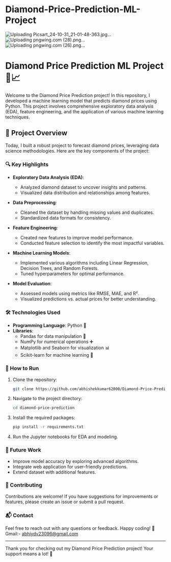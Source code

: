 # Diamond-Price-Prediction-ML-Project
![Uploading Picsart_24-10-31_21-01-48-363.jpg…]()
![Uploading pngwing.com (28).png…]()
![Uploading pngwing.com (26).png…]()

# Diamond Price Prediction ML Project 💎📈

Welcome to the Diamond Price Prediction project! In this repository, I developed a machine learning model that predicts diamond prices using Python. This project involves comprehensive exploratory data analysis (EDA), feature engineering, and the application of various machine learning techniques. 

## 🚀 Project Overview

Today, I built a robust project to forecast diamond prices, leveraging data science methodologies. Here are the key components of the project:

### 🔍 Key Highlights

- **Exploratory Data Analysis (EDA)**: 
  - Analyzed diamond dataset to uncover insights and patterns. 
  - Visualized data distribution and relationships among features.

- **Data Preprocessing**:
  - Cleaned the dataset by handling missing values and duplicates.
  - Standardized data formats for consistency.

- **Feature Engineering**:
  - Created new features to improve model performance.
  - Conducted feature selection to identify the most impactful variables.

- **Machine Learning Models**:
  - Implemented various algorithms including Linear Regression, Decision Trees, and Random Forests.
  - Tuned hyperparameters for optimal performance.

- **Model Evaluation**:
  - Assessed models using metrics like RMSE, MAE, and R².
  - Visualized predictions vs. actual prices for better understanding.

### 🛠 Technologies Used

- **Programming Language**: Python 🐍
- **Libraries**: 
  - Pandas for data manipulation 🥞
  - NumPy for numerical operations ➕
  - Matplotlib and Seaborn for visualization 📊
  - Scikit-learn for machine learning 🤖


### 📖 How to Run

1. Clone the repository:  
   ```bash
   git clone https://github.com/abhishekkumar62000/Diamond-Price-Prediction-ML-Project.git
   ```

2. Navigate to the project directory:  
   ```bash
   cd diamond-price-prediction
   ```

3. Install the required packages:  
   ```bash
   pip install -r requirements.txt
   ```

4. Run the Jupyter notebooks for EDA and modeling.  

### 📅 Future Work

- Improve model accuracy by exploring advanced algorithms.
- Integrate web application for user-friendly predictions.
- Extend dataset with additional features.

### 🤝 Contributing

Contributions are welcome! If you have suggestions for improvements or features, please create an issue or submit a pull request.

### 📬 Contact

Feel free to reach out with any questions or feedback. Happy coding! 🥳
Gmail:- abhiydv23096@gmail.com

---

Thank you for checking out my Diamond Price Prediction project! Your support means a lot! 💖
